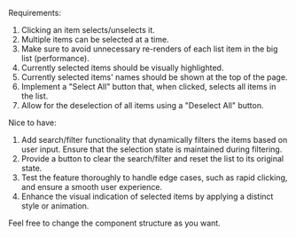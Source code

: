 Requirements:

1. Clicking an item selects/unselects it.
2. Multiple items can be selected at a time.
3. Make sure to avoid unnecessary re-renders of each list item in the big list (performance).
4. Currently selected items should be visually highlighted.
5. Currently selected items' names should be shown at the top of the page.
6. Implement a "Select All" button that, when clicked, selects all items in the list.
7. Allow for the deselection of all items using a "Deselect All" button.

Nice to have:

1. Add search/filter functionality that dynamically filters the items based on user input. Ensure that the selection state is maintained during filtering.
2. Provide a button to clear the search/filter and reset the list to its original state.
3. Test the feature thoroughly to handle edge cases, such as rapid clicking, and ensure a smooth user experience.
4. Enhance the visual indication of selected items by applying a distinct style or animation.

Feel free to change the component structure as you want.
